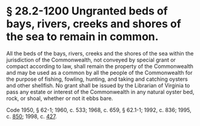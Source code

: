 # § 28.2-1200 Ungranted beds of bays, rivers, creeks and shores of the sea to remain in common.

<p>All the beds of the bays, rivers, creeks and the shores of the sea within the jurisdiction of the Commonwealth, not conveyed by special grant or compact according to law, shall remain the property of the Commonwealth and may be used as a common by all the people of the Commonwealth for the purpose of fishing, fowling, hunting, and taking and catching oysters and other shellfish. No grant shall be issued by the Librarian of Virginia to pass any estate or interest of the Commonwealth in any natural oyster bed, rock, or shoal, whether or not it ebbs bare.</p><p>Code 1950, § 62-1; 1960, c. 533; 1968, c. 659, § 62.1-1; 1992, c. 836; 1995, c. <a href='http://lis.virginia.gov/cgi-bin/legp604.exe?951+ful+CHAP0850'>850</a>; 1998, c. <a href='http://lis.virginia.gov/cgi-bin/legp604.exe?981+ful+CHAP0427'>427</a>.</p>